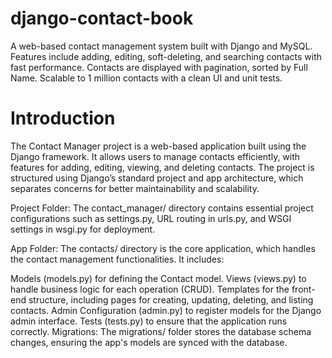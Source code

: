 # django-contact-book
A web-based contact management system built with Django and MySQL. Features include adding, editing, soft-deleting, and searching contacts with fast performance. Contacts are displayed with pagination, sorted by Full Name. Scalable to 1 million contacts with a clean UI and unit tests.

# Introduction
The Contact Manager project is a web-based application built using the Django framework. It allows users to manage contacts efficiently, with features for adding, editing, viewing, and deleting contacts. The project is structured using Django’s standard project and app architecture, which separates concerns for better maintainability and scalability.

Project Folder: The contact_manager/ directory contains essential project configurations such as settings.py, URL routing in urls.py, and WSGI settings in wsgi.py for deployment.

App Folder: The contacts/ directory is the core application, which handles the contact management functionalities. It includes:

Models (models.py) for defining the Contact model.
Views (views.py) to handle business logic for each operation (CRUD).
Templates for the front-end structure, including pages for creating, updating, deleting, and listing contacts.
Admin Configuration (admin.py) to register models for the Django admin interface.
Tests (tests.py) to ensure that the application runs correctly.
Migrations: The migrations/ folder stores the database schema changes, ensuring the app's models are synced with the database.


  
